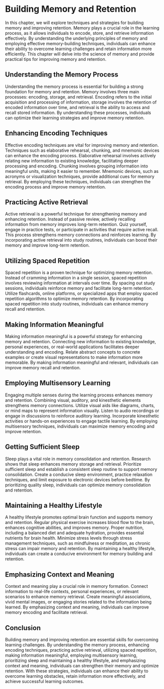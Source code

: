 Building Memory and Retention
======================================

In this chapter, we will explore techniques and strategies for building memory and improving retention. Memory plays a crucial role in the learning process, as it allows individuals to encode, store, and retrieve information effectively. By understanding the underlying principles of memory and employing effective memory-building techniques, individuals can enhance their ability to overcome learning challenges and retain information more efficiently. This chapter will delve into the science of memory and provide practical tips for improving memory and retention.

Understanding the Memory Process
--------------------------------

Understanding the memory process is essential for building a strong foundation for memory and retention. Memory involves three main processes: encoding, storage, and retrieval. Encoding refers to the initial acquisition and processing of information, storage involves the retention of encoded information over time, and retrieval is the ability to access and recall stored information. By understanding these processes, individuals can optimize their learning strategies and improve memory retention.

Enhancing Encoding Techniques
-----------------------------

Effective encoding techniques are vital for improving memory and retention. Techniques such as elaborative rehearsal, chunking, and mnemonic devices can enhance the encoding process. Elaborative rehearsal involves actively relating new information to existing knowledge, facilitating deeper processing and encoding. Chunking involves grouping information into meaningful units, making it easier to remember. Mnemonic devices, such as acronyms or visualization techniques, provide additional cues for memory retrieval. By employing these techniques, individuals can strengthen the encoding process and improve memory retention.

Practicing Active Retrieval
---------------------------

Active retrieval is a powerful technique for strengthening memory and enhancing retention. Instead of passive review, actively recalling information from memory improves long-term retention. Quiz yourself, engage in practice tests, or participate in activities that require active recall. This process strengthens memory connections and reinforces learning. By incorporating active retrieval into study routines, individuals can boost their memory and improve long-term retention.

Utilizing Spaced Repetition
---------------------------

Spaced repetition is a proven technique for optimizing memory retention. Instead of cramming information in a single session, spaced repetition involves reviewing information at intervals over time. By spacing out study sessions, individuals reinforce memory and facilitate long-term retention. Utilize flashcards, online platforms, or specialized apps that employ spaced repetition algorithms to optimize memory retention. By incorporating spaced repetition into study routines, individuals can enhance memory recall and retention.

Making Information Meaningful
-----------------------------

Making information meaningful is a powerful strategy for enhancing memory and retention. Connecting new information to existing knowledge, personal experiences, or real-world applications facilitates deeper understanding and encoding. Relate abstract concepts to concrete examples or create visual representations to make information more memorable. By making information meaningful and relevant, individuals can improve memory recall and retention.

Employing Multisensory Learning
-------------------------------

Engaging multiple senses during the learning process enhances memory and retention. Combining visual, auditory, and kinesthetic elements strengthens memory connections. Utilize visual aids like diagrams, charts, or mind maps to represent information visually. Listen to audio recordings or engage in discussions to reinforce auditory learning. Incorporate kinesthetic activities or hands-on experiences to engage tactile learning. By employing multisensory techniques, individuals can maximize memory encoding and improve retention.

Getting Sufficient Sleep
------------------------

Sleep plays a vital role in memory consolidation and retention. Research shows that sleep enhances memory storage and retrieval. Prioritize sufficient sleep and establish a consistent sleep routine to support memory consolidation. Create a conducive sleep environment, practice relaxation techniques, and limit exposure to electronic devices before bedtime. By prioritizing quality sleep, individuals can optimize memory consolidation and retention.

Maintaining a Healthy Lifestyle
-------------------------------

A healthy lifestyle promotes optimal brain function and supports memory and retention. Regular physical exercise increases blood flow to the brain, enhances cognitive abilities, and improves memory. Proper nutrition, including a balanced diet and adequate hydration, provides essential nutrients for brain health. Minimize stress levels through stress management techniques, such as mindfulness or meditation, as chronic stress can impair memory and retention. By maintaining a healthy lifestyle, individuals can create a conducive environment for memory building and retention.

Emphasizing Context and Meaning
-------------------------------

Context and meaning play a crucial role in memory formation. Connect information to real-life contexts, personal experiences, or relevant scenarios to enhance memory retrieval. Create meaningful associations, vivid mental images, or engaging stories related to the information being learned. By emphasizing context and meaning, individuals can improve memory encoding and facilitate retrieval.

Conclusion
----------

Building memory and improving retention are essential skills for overcoming learning challenges. By understanding the memory process, enhancing encoding techniques, practicing active retrieval, utilizing spaced repetition, making information meaningful, employing multisensory learning, prioritizing sleep and maintaining a healthy lifestyle, and emphasizing context and meaning, individuals can strengthen their memory and optimize retention. With these strategies, individuals can enhance their ability to overcome learning obstacles, retain information more effectively, and achieve successful learning outcomes.
